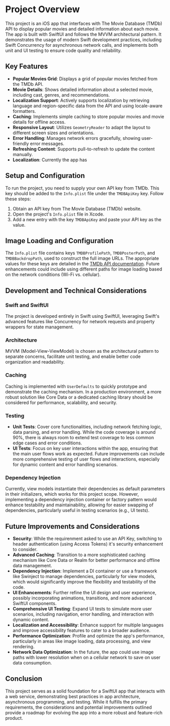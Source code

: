 # Project Overview

This project is an iOS app that interfaces with The Movie Database (TMDb) API to display popular movies and detailed information about each movie. The app is built with SwiftUI and follows the MVVM architectural pattern. It demonstrates the usage of modern Swift development practices, including Swift Concurrency for asynchronous network calls, and implements both unit and UI testing to ensure code quality and reliability.

## Key Features

- **Popular Movies Grid**: Displays a grid of popular movies fetched from the TMDb API.
- **Movie Details**: Shows detailed information about a selected movie, including cast, genres, and recommendations.
- **Localization Support**: Actively supports localization by retrieving language and region-specific data from the API and using locale-aware formatters.
- **Caching**: Implements simple caching to store popular movies and movie details for offline access.
- **Responsive Layout**: Utilizes `GeometryReader` to adapt the layout to different screen sizes and orientations.
- **Error Handling**: Manages network errors gracefully, showing user-friendly error messages.
- **Refreshing Content**: Supports pull-to-refresh to update the content manually.
- **Localization**: Currently the app has 

## Setup and Configuration

To run the project, you need to supply your own API key from TMDb. This key should be added to the `Info.plist` file under the `TMDBApiKey` key. Follow these steps:

1. Obtain an API key from The Movie Database (TMDb) website.
2. Open the project's `Info.plist` file in Xcode.
3. Add a new entry with the key `TMDBApiKey` and paste your API key as the value.

## Image Loading and Configuration

The `Info.plist` file contains keys `TMDBProfilePath`, `TMDBPosterPath`, and `TMDBBackdropPath`, used to construct the full image URLs. The appropriate values for these keys are detailed in the [TMDb API documentation](https://developer.themoviedb.org/reference/configuration-details). Future enhancements could include using different paths for image loading based on the network conditions (Wi-Fi vs. cellular).

## Development and Technical Considerations

### Swift and SwiftUI
The project is developed entirely in Swift using SwiftUI, leveraging Swift's advanced features like Concurrency for network requests and property wrappers for state management.

### Architecture
MVVM (Model-View-ViewModel) is chosen as the architectural pattern to separate concerns, facilitate unit testing, and enable better code organization and readability.

### Caching
Caching is implemented with `UserDefaults` to quickly prototype and demonstrate the caching mechanism. In a production environment, a more robust solution like Core Data or a dedicated caching library should be considered for performance, scalability, and security.

### Testing
- **Unit Tests**: Cover core functionalities, including network fetching logic, data parsing, and error handling. While the code coverage is around 90%, there is always room to extend test coverage to less common edge cases and error conditions.
- **UI Tests**: Focus on key user interactions within the app, ensuring that the main user flows work as expected. Future improvements can include more comprehensive testing of user flows and interactions, especially for dynamic content and error handling scenarios.

### Dependency Injection
Currently, view models instantiate their dependencies as default parameters in their initializers, which works for this project scope. However, implementing a dependency injection container or factory pattern would enhance testability and maintainability, allowing for easier swapping of dependencies, particularly useful in testing scenarios (e.g., UI tests).

## Future Improvements and Considerations

- **Security**: While the requirenment asked to use an API Key, switching to header authentication (using Access Tokens) it's security enhancement to consider.
- **Advanced Caching**: Transition to a more sophisticated caching mechanism like Core Data or Realm for better performance and offline data management.
- **Dependency Injection**: Implement a DI container or use a framework like Swinject to manage dependencies, particularly for view models, which would significantly improve the flexibility and testability of the code.
- **UI Enhancements**: Further refine the UI design and user experience, possibly incorporating animations, transitions, and more advanced SwiftUI components.
- **Comprehensive UI Testing**: Expand UI tests to simulate more user scenarios, including navigation, error handling, and interaction with dynamic content.
- **Localization and Accessibility**: Enhance support for multiple languages and improve accessibility features to cater to a broader audience.
- **Performance Optimization**: Profile and optimize the app's performance, particularly in areas like image loading, data processing, and view rendering.
- **Network Data Optimization**: In the future, the app could use image paths with lower resolution when on a cellular network to save on user data consumption.

## Conclusion

This project serves as a solid foundation for a SwiftUI app that interacts with a web service, demonstrating best practices in app architecture, asynchronous programming, and testing. While it fulfills the primary requirements, the considerations and potential improvements outlined provide a roadmap for evolving the app into a more robust and feature-rich product.
